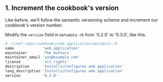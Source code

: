 ## 1. Increment the cookbook's version

Like before, we'll follow the semantic versioning scheme and increment our cookbook's version number.

Modify the `version` field in <code class="file-path">metadata.rb</code> from '0.2.0' to '0.3.0', like this.

```bash
# ~/chef-repo/cookbooks/web_application/metadata.rb
name             'web_application'
maintainer       'The Authors'
maintainer_email 'you@example.com'
license          'all_rights'
description      'Installs/Configures web_application'
long_description 'Installs/Configures web_application'
version          '0.3.0'
```
